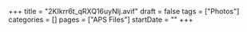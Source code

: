 +++
title = "2KIkrr6t_qRXQ16uyNIj.avif"
draft = false
tags = ["Photos"]
categories = []
pages = ["APS Files"]
startDate = ""
+++
